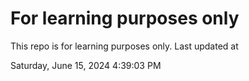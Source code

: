 # For learning purposes only
This repo is for learning purposes only.
Last updated at

Saturday, June 15, 2024 4:39:03 PM

